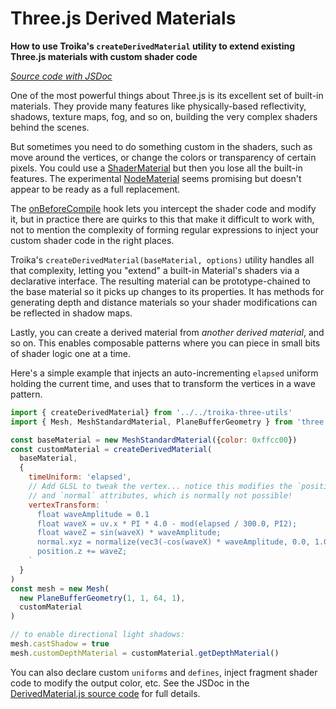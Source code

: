 # Three.js Derived Materials

**How to use Troika's `createDerivedMaterial` utility to extend existing Three.js materials with custom shader code**

_[Source code with JSDoc](https://github.com/protectwise/troika/blob/master/packages/troika-three-utils/src/DerivedMaterial.js)_

One of the most powerful things about Three.js is its excellent set of built-in materials. They provide many features like physically-based reflectivity, shadows, texture maps, fog, and so on, building the very complex shaders behind the scenes.

But sometimes you need to do something custom in the shaders, such as move around the vertices, or change the colors or transparency of certain pixels. You could use a [ShaderMaterial](https://threejs.org/docs/#api/en/materials/ShaderMaterial) but then you lose all the built-in features. The experimental [NodeMaterial](https://www.donmccurdy.com/2019/03/17/three-nodematerial-introduction/) seems promising but doesn't appear to be ready as a full replacement.

The [onBeforeCompile](https://threejs.org/docs/#api/en/materials/Material.onBeforeCompile) hook lets you intercept the shader code and modify it, but in practice there are quirks to this that make it difficult to work with, not to mention the complexity of forming regular expressions to inject your custom shader code in the right places.

Troika's `createDerivedMaterial(baseMaterial, options)` utility handles all that complexity, letting you "extend" a built-in Material's shaders via a declarative interface. The resulting material can be prototype-chained to the base material so it picks up changes to its properties. It has methods for generating depth and distance materials so your shader modifications can be reflected in shadow maps. 

Lastly, you can create a derived material from _another derived material_, and so on. This enables composable patterns where you can piece in small bits of shader logic one at a time.

Here's a simple example that injects an auto-incrementing `elapsed` uniform holding the current time, and uses that to transform the vertices in a wave pattern.

```js
import { createDerivedMaterial} from '../../troika-three-utils'
import { Mesh, MeshStandardMaterial, PlaneBufferGeometry } from 'three'

const baseMaterial = new MeshStandardMaterial({color: 0xffcc00})
const customMaterial = createDerivedMaterial(
  baseMaterial,
  {
    timeUniform: 'elapsed',
    // Add GLSL to tweak the vertex... notice this modifies the `position`
    // and `normal` attributes, which is normally not possible!
    vertexTransform: `
      float waveAmplitude = 0.1
      float waveX = uv.x * PI * 4.0 - mod(elapsed / 300.0, PI2);
      float waveZ = sin(waveX) * waveAmplitude;
      normal.xyz = normalize(vec3(-cos(waveX) * waveAmplitude, 0.0, 1.0));
      position.z += waveZ;
    `
  }
)
const mesh = new Mesh(
  new PlaneBufferGeometry(1, 1, 64, 1),
  customMaterial
)

// to enable directional light shadows:
mesh.castShadow = true
mesh.customDepthMaterial = customMaterial.getDepthMaterial()
```

You can also declare custom `uniforms` and `defines`, inject fragment shader code to modify the output color, etc. See the JSDoc in the [DerivedMaterial.js source code](https://github.com/protectwise/troika/blob/master/packages/troika-three-utils/src/DerivedMaterial.js) for full details.
